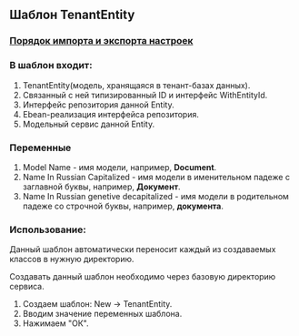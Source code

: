 ## Шаблон TenantEntity

### [Порядок импорта и экспорта настроек](https://hr-link.atlassian.net/wiki/spaces/DEVELOPMEN/pages/649855195/File+Templates+Intellij+IDEA)

### В шаблон входит:

1. TenantEntity(модель, хранящаяся в тенант-базах данных).
2. Связанный с ней типизированный ID и интерфейс WithEntityId.
3. Интерфейс репозитория данной Entity.
4. Ebean-реализация интерфейса репозитория.
5. Модельный сервис данной Entity.

### Переменные

1. Model Name - имя модели, например, **Document**.
2. Name In Russian Capitalized - имя модели в именительном падеже с заглавной буквы, например, **Документ**.
3. Name In Russian genetive decapitalized - имя модели в родительном падеже со строчной буквы, например, **документа**.

### Использование:

Данный шаблон автоматически переносит каждый из создаваемых классов в нужную директорию.

Создавать данный шаблон необходимо через базовую директорию сервиса.

1. Создаем шаблон: New -> TenantEntity.
2. Вводим значение переменных шаблона.
3. Нажимаем "ОК".


